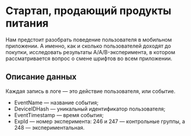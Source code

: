 # Стартап, продающий продукты питания
Нам предстоит разобрать поведение пользователя в мобильном приложении. А именно, как и сколько пользователей доходят до покупки, исследовать результаты A/A/B-эксперимента, в котором рассматривается вопрос о смене шрифтов во всем приложении.
## Описание данных
Каждая запись в логе — это действие пользователя, или событие. 
* EventName — название события;
* DeviceIDHash — уникальный идентификатор пользователя;
* EventTimestamp — время события;
* ExpId — номер эксперимента: 246 и 247 — контрольные группы, а 248 — экспериментальная.

